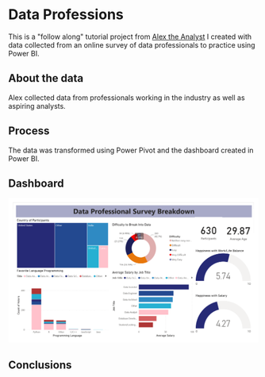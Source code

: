 # Data Professions
This is a "follow along" tutorial project from [Alex the Analyst](https://www.youtube.com/watch?v=pixlHHe_lNQ) I created with data collected from an online survey of data professionals to practice using Power BI. 


## About the data 

Alex collected data from professionals working in the industry as well as aspiring analysts. 

## Process 
The data was transformed using Power Pivot and the dashboard created in Power BI. 

## Dashboard 
![Data Professions Dashboard](https://github.com/CoolBeansProgramming/Data-Professions/blob/main/dashboard.png?raw=true "Data Dashboard")

## Conclusions 

